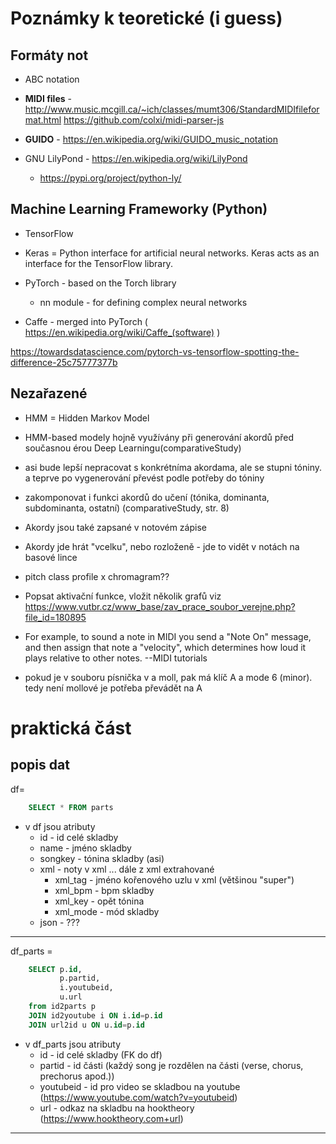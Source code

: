 # Poznámky k teoretické (i guess)

## Formáty not

* ABC notation

* __MIDI files__ - http://www.music.mcgill.ca/~ich/classes/mumt306/StandardMIDIfileformat.html
https://github.com/colxi/midi-parser-js

* __GUIDO__ - https://en.wikipedia.org/wiki/GUIDO_music_notation

* GNU LilyPond - https://en.wikipedia.org/wiki/LilyPond
    * https://pypi.org/project/python-ly/


## Machine Learning Frameworky (Python)

* TensorFlow

* Keras =  Python interface for artificial neural networks. Keras acts as an interface for the TensorFlow library.

* PyTorch - based on the Torch library
    * nn module -  for defining complex neural networks

* Caffe - merged into PyTorch ( https://en.wikipedia.org/wiki/Caffe_(software) )


https://towardsdatascience.com/pytorch-vs-tensorflow-spotting-the-difference-25c75777377b

## Nezařazené

* HMM = Hidden Markov Model

* HMM-based modely hojně využívány při generování akordů před současnou érou Deep Learningu(comparativeStudy)

* asi bude lepší nepracovat s konkrétníma akordama, ale se stupni tóniny. a teprve po vygenerování převést podle potřeby do tóniny

* zakomponovat i funkci akordů do učení (tónika, dominanta, subdominanta, ostatní) (comparativeStudy, str. 8)

* Akordy jsou také zapsané v notovém zápise

* Akordy jde hrát "vcelku", nebo rozloženě - jde to vidět v notách na basové lince

* pitch class profile x chromagram??

* Popsat aktivační funkce, vložit několik grafů viz https://www.vutbr.cz/www_base/zav_prace_soubor_verejne.php?file_id=180895

*  For example, to sound a note in MIDI you send a "Note On" message, and then assign that note a "velocity", which determines how loud it plays relative to other notes.
    --MIDI tutorials

* pokud je v souboru písnička v a moll, pak má klíč A a mode 6 (minor). tedy není mollové je potřeba převádět na A


# praktická část

## popis dat

df=
```sql
    SELECT * FROM parts
```

* v df jsou atributy
    * id - id celé skladby
    * name - jméno skladby
    * songkey - tónina skladby (asi)
    * xml - noty v xml ... dále z xml extrahované
        * xml_tag - jméno kořenového uzlu v xml (většinou "super") 
        * xml_bpm - bpm skladby
        * xml_key - opět tónina 
        * xml_mode - mód skladby
    * json - ???

___________________________

df_parts = 
```sql
    SELECT p.id, 
           p.partid, 
           i.youtubeid, 
           u.url 
    from id2parts p 
    JOIN id2youtube i ON i.id=p.id 
    JOIN url2id u ON u.id=p.id
```

* v df_parts jsou atributy 
    * id - id celé skladby (FK do df)
    * partid - id části (každý song je rozdělen na části (verse, chorus, prechorus apod.))
    * youtubeid - id pro video se skladbou na youtube (https://www.youtube.com/watch?v=youtubeid)
    * url - odkaz na skladbu na hooktheory (https://www.hooktheory.com+url)

_____________________________